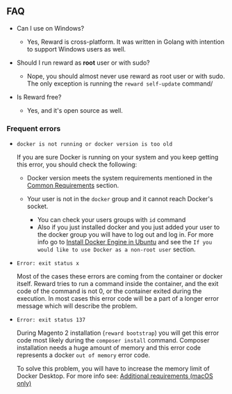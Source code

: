 ## FAQ

* Can I use on Windows?

  * Yes, Reward is cross-platform. It was written in Golang with intention to support Windows users as well.

* Should I run reward as **root** user or with sudo?

  * Nope, you should almost never use reward as root user or with sudo. The only exception is running
    the `reward self-update` command/

* Is Reward free?

  * Yes, and it's open source as well.

### Frequent errors

* `docker is not running or docker version is too old`

    If you are sure Docker is running on your system and you keep getting this error, you should check the following:

    * Docker version meets the system requirements mentioned in the
     [Common Requirements](installation.html#common-requirements) section.

    * Your user is not in the `docker` group and it cannot reach Docker's socket.
        * You can check your users groups with `id` command
        * Also if you just installed docker and you just added your user to the docker group you will have to log out
          and log in. For more info go to
          [Install Docker Engine in Ubuntu](https://docs.docker.com/engine/install/ubuntu/#install-using-the-convenience-script)
          and see the `If you would like to use Docker as a non-root user` section.

* `Error: exit status x`

    Most of the cases these errors are coming from the container or docker itself. Reward tries to run a command inside
    the container, and the exit code of the command is not 0, or the container exited during the execution.
    In most cases this error code will be a part of a longer error message which will describe the problem.


* `Error: exit status 137`

    During Magento 2 installation (`reward bootstrap`) you will get this error code most likely during
    the `composer install` command. Composer installation needs a huge amount of memory and this error code
    represents a docker `out of memory` error code.

    To solve this problem, you will have to increase the memory limit of Docker Desktop. For more info see:
    [Additional requirements (macOS only)](installation.html#additional-requirements-macos-only)

